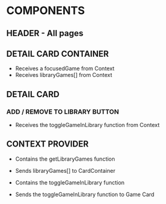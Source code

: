 # COMPONENTS

## HEADER - All pages

## DETAIL CARD CONTAINER

- Receives a focusedGame from Context
- Receives libraryGames[] from Context

## DETAIL CARD

### ADD / REMOVE TO LIBRARY BUTTON

- Receives the toggleGameInLibrary function from Context

## CONTEXT PROVIDER

- Contains the getLibraryGames function
- Sends libraryGames[] to CardContainer

- Contains the toggleGameInLibrary function
- Sends the toggleGameInLibrary function to Game Card
